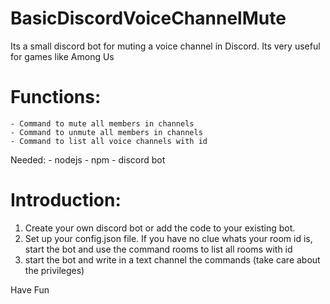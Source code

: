 # BasicDiscordVoiceChannelMute

Its a small discord bot for muting a voice channel in Discord. Its very useful for games like Among Us

# Functions:
    - Command to mute all members in channels
    - Command to unmute all members in channels
    - Command to list all voice channels with id

Needed:
    - nodejs
    - npm
    - discord bot

# Introduction:
1. Create your own discord bot or add the code to your existing bot. 
2. Set up your config.json file.
        If you have no clue whats your room id is, start the bot and use the command rooms to list all rooms with id
3. start the bot and write in a text channel the commands (take care about the privileges)

Have Fun